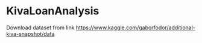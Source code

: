 # KivaLoanAnalysis

Download dataset from link https://www.kaggle.com/gaborfodor/additional-kiva-snapshot/data
